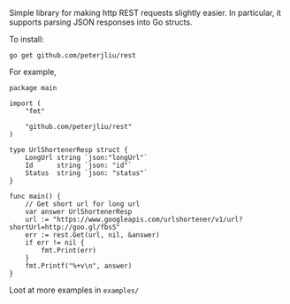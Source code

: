 Simple library for making http REST requests slightly easier. In particular, it supports parsing JSON responses into Go structs.

To install:

```
go get github.com/peterjliu/rest
```


For example, 
```
package main

import (
	"fmt"

	"github.com/peterjliu/rest"
)

type UrlShortenerResp struct {
	LongUrl string `json:"longUrl"`
	Id      string `json: "id"`
	Status  string `json: "status"`
}

func main() {
	// Get short url for long url
	var answer UrlShortenerResp
	url := "https://www.googleapis.com/urlshortener/v1/url?shortUrl=http://goo.gl/fbsS"
	err := rest.Get(url, nil, &answer)
	if err != nil {
		fmt.Print(err)
	}
	fmt.Printf("%+v\n", answer)
}
```

Loot at more examples in `examples/`
